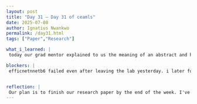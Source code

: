 ```yaml
---
layout: post
title: "Day 31 – Day 31 of ceamls"
date: 2025-07-08
author: Ignatius Nwankwo
permalink: /day31.html
tags: ["Paper","Research"]

what_i_learned: |
 today our grad mentor explained to us the meaning of an abstract and how it can be the first or last thing to write in a research paper depeding on the writers intention. We than began our reserach paper using google docs. For lunch, my whole research group and I wnet out to Ledo's pizza to unwind and get to know one another better, which was fun. We talked about alot from school and university to life in general.

blockers: |
 efficnetnnetb6 failed even after leaving the lab yesterday. i later found out that anything after b5 is too massive for my work gpu to handle, so i guess im done training larger models. The free version of overleaf only allows for 2 people max to edit at the same time so we opted for google docs for our research paper.


reflection: |
 Our plan is to finish our research paper by the end of the week. I've been tasked with assisting with the first part of the abstract as well as the methodology. We're nearing the end of this 10 week program. I'd say I've grown and learned alot and have a better understanding of myself and what motivates me. 
---
```

